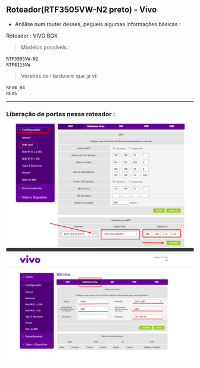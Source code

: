 ## Roteador(RTF3505VW-N2 preto) - Vivo

- Análise num router desses, pegueis algumas informações básicas :


Roteador : VIVO BOX
>Modelos possíveis :

	RTF3505VW-N2
	RTF8115VW

> Versões de Hardware que já vi:

	REV4_B4
	REV5

---

### Liberação de portas nesse roteador :

![Setup1](port_forwarding/setup_1.png)
![Setup2](port_forwarding/setup_2.png)